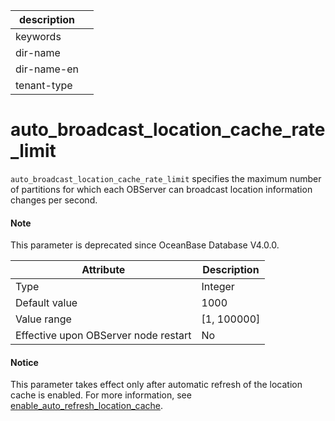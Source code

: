 |description||
|---|---|
|keywords||
|dir-name||
|dir-name-en||
|tenant-type||

# auto_broadcast_location_cache_rate_limit


`auto_broadcast_location_cache_rate_limit` specifies the maximum number of partitions for which each OBServer can broadcast location information changes per second.

<main id="notice" type='explain'>
  <h4>Note</h4>
  <p> This parameter is deprecated since OceanBase Database V4.0.0.   </p>
</main>

| **Attribute** | **Description** |
|------------------|---------------|
| Type | Integer |
| Default value | 1000 |
| Value range | \[1, 100000\] |
| Effective upon OBServer node restart | No |

<main id="notice" type='notice'>
  <h4>Notice</h4>
  <p> This parameter takes effect only after automatic refresh of the location cache is enabled. For more information, see <a href="../300.cluster-level-configuration-items/6600.enable_auto_refresh_location_cache.md">enable_auto_refresh_location_cache</a>. </p>
</main>
